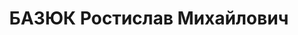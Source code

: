 ---
title: БАЗЮК Ростислав Михайлович
description: "Род. в 1910, Каменец-Подольская обл., украинец, обр.: незаконченное\
  \ высшее, б/п. Всесоюзная контора \"Главнефть\", руководитель лаборатории \n  Арестован\
  \ 27.11.1936. Обв. по ст. 58-6, 58-8, 58-11. Приговор: ВМН. Расстрелян 25.12.1937.\
  \ \n  Реабилитирован 11.1959"
---